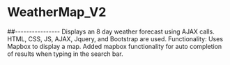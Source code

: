 # WeatherMap_V2
##----------------
Displays an 8 day weather forecast using AJAX calls. 
HTML, CSS, JS, AJAX, Jquery, and Bootstrap are used.
Functionality:
Uses Mapbox to display a map. Added mapbox functionality for auto completion of results
when typing in the search bar.
